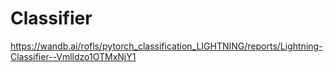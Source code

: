 # Classifier

https://wandb.ai/rofls/pytorch_classification_LIGHTNING/reports/Lightning-Classifier--Vmlldzo1OTMxNjY1
